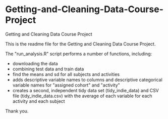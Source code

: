 # Getting-and-Cleaning-Data-Course-Project
Getting and Cleaning Data Course Project

This is the readme file for the Getting and Cleaning Data Course Project.

The "run_analysis.R" script performs a number of functions, including:

- downloading the data
- combining test data and train data
- find the means and sd for all subjects and activities
- adds descriptive variable names to columns and descriptive categorical variable names for "assigned cohort" and "activity"
- creates a second, independent tidy data set (tidy_indie_data) and CSV file (tidy_indie_data.csv) with the average of each variable for each activity and each subject

Thank you.
